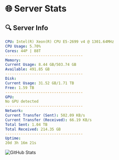 # 🌐 Server Stats
## 🔍 Server Info
```yaml
CPU: Intel(R) Xeon(R) CPU E5-2699 v4 @ 1301.64MHz
CPU Usage: 5.70%
Cores: 44P | 88T
-----------------------------------
Memory:
Current Usage: 8.44 GB/503.74 GB
Available: 491.85 GB
-----------------------------------
Disk:
Current Usage: 31.52 GB/1.71 TB
Free: 1.59 TB
-----------------------------------
GPU:
No GPU detected
-----------------------------------
Network:
Current Transfer (Sent): 502.09 KB/s
Current Transfer (Received): 66.19 KB/s
Total Sent: 1.04 TB
Total Received: 214.35 GB
-----------------------------------
Uptime:
20d 3h 16m 21s
```
![GitHub Stats](https://img.shields.io/badge/Updated-2025-05-09_20:25:09-blue)